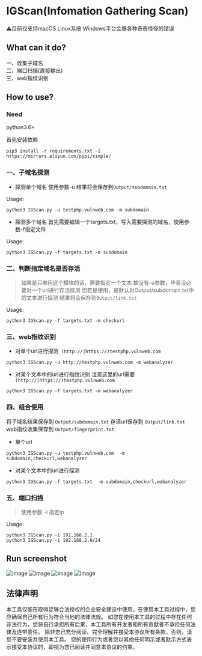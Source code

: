 # IGScan(Infomation Gathering Scan)
⚠️目前仅支持macOS  Linux系统
Windows平台会爆各种奇奇怪怪的错误
## What can it do? 
一、收集子域名
<br/>
二、端口扫描(直接输出)
<br/>
三、web指纹识别

## How to use?
### Need
python3.6+
<br>

首先安装依赖
```
pip3 install -r requirements.txt -i  https://mirrors.aliyun.com/pypi/simple/
```
### 一、子域名探测
- 探测单个域名 使用参数-u
结果将会保存到`Output/subdomain.txt`

Usage:
```
python3 IGScan.py -u testphp.vulnweb.com -m subdomain
```
- 探测多个域名
首先需要编辑一个targets.txt，写入需要探测的域名，使用参数-f指定文件

Usage: 
```
python3 IGScan.py -f targets.txt -m subdomain
```
### 二、判断指定域名是否存活
>如果是只单用这个模块的话，需要指定一个文本
故没有-u参数，毕竟没必要对一个url进行存活探测
但若是使用，是默认对Output/subdomain.txt中的文本进行探测
结果将会保存到`Output/link.txt`

Usage: 
```
python3 IGScan.py -f targets.txt -m checkurl
```
### 三、web指纹识别
- 对单个url进行探测` (http://|https://)testphp.vulnweb.com`
```
python3 IGScan.py -u http://testphp.vulnweb.com -m webanalyzer
```
- 对某个文本中的url进行指纹识别
注意这里的url需要` (http://|https://)testphp.vulnweb.com`
```
python3 IGScan.py -f targets.txt -m webanalyzer
```
### 四、组合使用
将子域名结果保存到
`Output/subdomain.txt`
存活url保存到
`Output/link.txt`
web指纹收集保存到
`Output/fingerprint.txt`
- 单个url
```
python3 IGScan.py -u testphp.vulnweb.com  -m subdomain,checkurl,webanalyzer
```
- 对某个文本中的url进行探测
```
python3 IGScan.py -f targets.txt  -m subdomain,checkurl,webanalyzer
```

### 五、端口扫描

>使用参数 -i 指定ip

Usage:
```
python3 IGScan.py -i 192.168.2.1
python3 IGScan.py -i 192.168.2.0/24
```


## Run screenshot
![image](https://github.com/ro4lsc/IGScan/blob/master/Image/screenshot-1.png)
![image](https://github.com/ro4lsc/IGScan/blob/master/Image/screenshot-2.png)
![image](https://github.com/ro4lsc/IGScan/blob/master/Image/screenshot-3.png)
![image](https://github.com/ro4lsc/IGScan/blob/master/Image/screenshot-4.png)

## 法律声明
本工具仅能在取得足够合法授权的企业安全建设中使用，在使用本工具过程中，您应确保自己所有行为符合当地的法律法规。 如您在使用本工具的过程中存在任何非法行为，您将自行承担所有后果，本工具所有开发者和所有贡献者不承担任何法律及连带责任。 除非您已充分阅读、完全理解并接受本协议所有条款，否则，请您不要安装并使用本工具。 您的使用行为或者您以其他任何明示或者默示方式表示接受本协议的，即视为您已阅读并同意本协议的约束。
